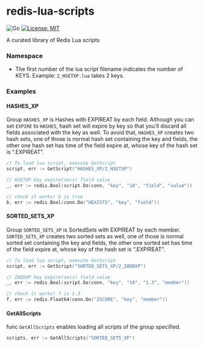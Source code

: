 # redis-lua-scripts

![Go](https://github.com/tk42/redis-lua-scripts/workflows/Go/badge.svg)
[![License: MIT](https://img.shields.io/badge/License-MIT-blue.svg)](https://opensource.org/licenses/MIT)

A curated library of Redis Lua scripts

### Namespace
 - The first number of the lua script filename indicates the number of KEYS.
 Example: ```2_HSETXP.lua``` takes 2 keys.

### Examples

#### HASHES_XP
Group ```HASHES_XP``` is Hashes with EXPIREAT by each field.
Although you can set ```EXPIRE``` to ```HASHES```, hash set will expire by key so that you’ll discard all fields associated with the key as well.
To avoid that, ```HASHES_XP``` creates two hash sets, one of those is normal hash set containing the key and fields, the other one hash set has time of the field expire at, whose key of the hash set is “<key>.EXPIREAT”.
```go
// To load lua script, execute GetScript
script, err := GetScript("HASHES_XP/2_HSETXP")

// HSETXP key expire(secs) field value
_, err := redis.Bool(script.Do(conn, "key", "10", "field", "value"))

// check it works! b is true
b, err := redis.Bool(conn.Do("HEXISTS", "key", "field"))
```

#### SORTED_SETS_XP
Group ```SORTED_SETS_XP``` is SortedSets with EXPIREAT by each member.
```SORTED_SETS_XP``` creates two sorted sets as well, one of those is normal sorted set containing the key and fields, the other one sorted set has time of the field expire at, whose key of the hash set is “<key>.EXPIREAT”.
```go
// To load lua script, execute GetScript
script, err := GetScript("SORTED_SETS_XP/2_ZADDXP")

// ZADDXP key expire(secs) field value
_, err := redis.Bool(script.Do(conn, "key", "10", "1.3", "member"))

// check it works! f is 1.3
f, err := redis.Float64(conn.Do("ZSCORE", "key", "member"))
```

#### GetAllScripts
func ```GetAllScripts``` enables loading all scripts of the group specified.
```go
scripts, err := GetAllScripts("SORTED_SETS_XP")
```
